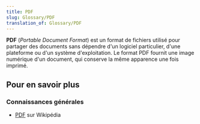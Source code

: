 ```yaml
---
title: PDF
slug: Glossary/PDF
translation_of: Glossary/PDF
---
```


**PDF** (_Portable Document Format_) est un format de fichiers utilisé pour partager des documents sans dépendre d'un logiciel particulier, d'une plateforme ou d'un système d'exploitation. Le format PDF fournit une image numérique d'un document, qui conserve la même apparence une fois imprimé.

## Pour en savoir plus

### Connaissances générales

- [PDF](https://fr.wikipedia.org/wiki/Portable_Document_Format) sur Wikipédia
